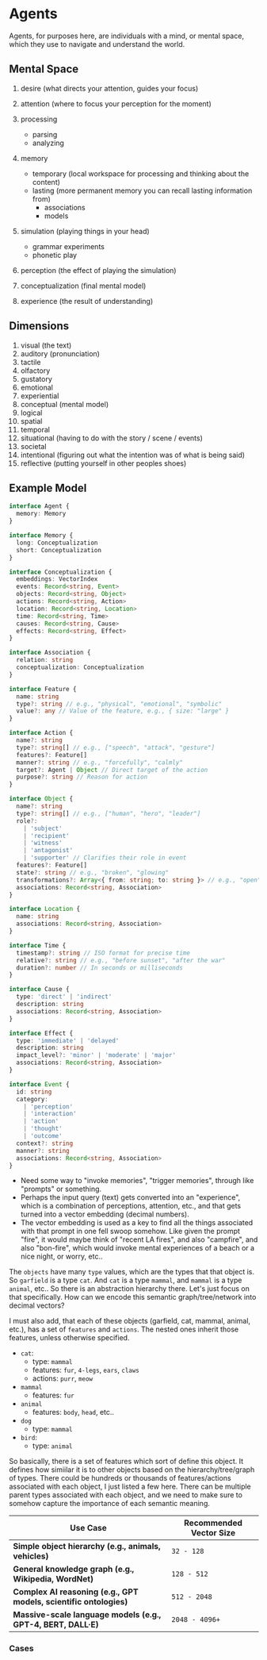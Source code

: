 # Agents

Agents, for purposes here, are individuals with a mind, or mental space,
which they use to navigate and understand the world.

## Mental Space

1. desire (what directs your attention, guides your focus)
1. attention (where to focus your perception for the moment)
1. processing

   - parsing
   - analyzing

1. memory

   - temporary (local workspace for processing and thinking about the
     content)
   - lasting (more permanent memory you can recall lasting information
     from)
     - associations
     - models

1. simulation (playing things in your head)

   - grammar experiments
   - phonetic play

1. perception (the effect of playing the simulation)
1. conceptualization (final mental model)
1. experience (the result of understanding)

## Dimensions

1. visual (the text)
1. auditory (pronunciation)
1. tactile
1. olfactory
1. gustatory
1. emotional
1. experiential
1. conceptual (mental model)
1. logical
1. spatial
1. temporal
1. situational (having to do with the story / scene / events)
1. societal
1. intentional (figuring out what the intention was of what is being
   said)
1. reflective (putting yourself in other peoples shoes)

## Example Model

```ts
interface Agent {
  memory: Memory
}

interface Memory {
  long: Conceptualization
  short: Conceptualization
}

interface Conceptualization {
  embeddings: VectorIndex
  events: Record<string, Event>
  objects: Record<string, Object>
  actions: Record<string, Action>
  location: Record<string, Location>
  time: Record<string, Time>
  causes: Record<string, Cause>
  effects: Record<string, Effect>
}

interface Association {
  relation: string
  conceptualization: Conceptualization
}

interface Feature {
  name: string
  type?: string // e.g., "physical", "emotional", "symbolic"
  value?: any // Value of the feature, e.g., { size: "large" }
}

interface Action {
  name?: string
  type?: string[] // e.g., ["speech", "attack", "gesture"]
  features?: Feature[]
  manner?: string // e.g., "forcefully", "calmly"
  target?: Agent | Object // Direct target of the action
  purpose?: string // Reason for action
}

interface Object {
  name?: string
  type?: string[] // e.g., ["human", "hero", "leader"]
  role?:
    | 'subject'
    | 'recipient'
    | 'witness'
    | 'antagonist'
    | 'supporter' // Clarifies their role in event
  features?: Feature[]
  state?: string // e.g., "broken", "glowing"
  transformations?: Array<{ from: string; to: string }> // e.g., "open" → "closed"
  associations: Record<string, Association>
}

interface Location {
  name: string
  associations: Record<string, Association>
}

interface Time {
  timestamp?: string // ISO format for precise time
  relative?: string // e.g., "before sunset", "after the war"
  duration?: number // In seconds or milliseconds
}

interface Cause {
  type: 'direct' | 'indirect'
  description: string
  associations: Record<string, Association>
}

interface Effect {
  type: 'immediate' | 'delayed'
  description: string
  impact_level?: 'minor' | 'moderate' | 'major'
  associations: Record<string, Association>
}

interface Event {
  id: string
  category:
    | 'perception'
    | 'interaction'
    | 'action'
    | 'thought'
    | 'outcome'
  context?: string
  manner?: string
  associations: Record<string, Association>
}
```

- Need some way to "invoke memories", "trigger memories", through like
  "prompts" or something.
- Perhaps the input query (text) gets converted into an "experience",
  which is a combination of perceptions, attention, etc., and that gets
  turned into a vector embedding (decimal numbers).
- The vector embedding is used as a key to find all the things
  associated with that prompt in one fell swoop somehow. Like given the
  prompt "fire", it would maybe think of "recent LA fires", and also
  "campfire", and also "bon-fire", which would invoke mental experiences
  of a beach or a nice night, or worry, etc..

The `objects` have many `type` values, which are the types that that
object is. So `garfield` is a type `cat`. And `cat` is a type `mammal`,
and `mammal` is a type `animal`, etc.. So there is an abstraction
hierarchy there. Let's just focus on that specifically. How can we
encode this semantic graph/tree/network into decimal vectors?

I must also add, that each of these objects (garfield, cat, mammal,
animal, etc.), has a set of `features` and `actions`. The nested ones
inherit those features, unless otherwise specified.

- `cat`:
  - type: `mammal`
  - features: `fur`, `4-legs`, `ears`, `claws`
  - actions: `purr`, `meow`
- `mammal`
  - features: `fur`
- `animal`
  - features: `body`, `head`, etc..
- `dog`
  - type: `mammal`
- `bird`:
  - type: `animal`

So basically, there is a set of features which sort of define this
object. It defines how simiilar it is to other objects based on the
hierarchy/tree/graph of types. There could be hundreds or thousands of
features/actions associated with each object, I just listed a few here.
There can be multiple parent types associated with each object, and we
need to make sure to somehow capture the importance of each semantic
meaning.

| **Use Case**                                                       | **Recommended Vector Size** |
| ------------------------------------------------------------------ | --------------------------- |
| **Simple object hierarchy (e.g., animals, vehicles)**              | `32 - 128`                  |
| **General knowledge graph (e.g., Wikipedia, WordNet)**             | `128 - 512`                 |
| **Complex AI reasoning (e.g., GPT models, scientific ontologies)** | `512 - 2048`                |
| **Massive-scale language models (e.g., GPT-4, BERT, DALL·E)**      | `2048 - 4096+`              |

### Cases
